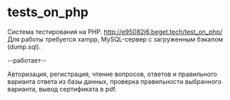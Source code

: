 # tests_on_php
Система тестирования на PHP.
http://e95082j6.beget.tech/test_on_php/
Для работы требуется xampp, MySQL-сервер с загруженным бэкапом (dump.sql). 

--работает--

Авторизация, регистрация, чтение вопросов, ответов и правильного варианта ответа из базы данных, проверка правильности выбранного варианта, вывод сертификата в pdf.


